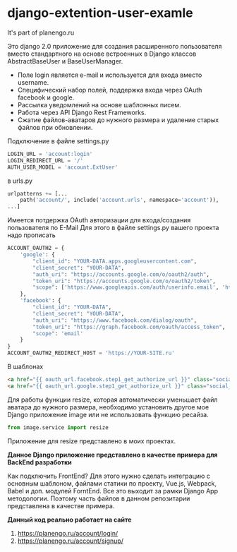 # django-extention-user-examle
It's part of planengo.ru

Это django 2.0 приложение для создания расширенного пользователя вместо стандартного на основе встроенных в Django классов AbstractBaseUser и BaseUserManager.

- Поле login является e-mail и используется для входа вместо username.
- Специфический набор полей, поддержка входа через OAuth facebook и google.
- Рассылка уведомлений на основе шаблонных писем.
- Работа через API Django Rest Frameworks.
- Сжатие файлов-аватаров до нужного размера и удаление старых файлов при обновлении.

Подключение в файле settings.py
```python
LOGIN_URL = 'account:login'
LOGIN_REDIRECT_URL = '/'
AUTH_USER_MODEL = 'account.ExtUser'
```

в urls.py
```python
urlpatterns += [...
    path('account/', include('account.urls', namespace='account')),
...]
```

Имеется потдержка OAuth авторизации для входа/создания пользователя по E-Mail
Для этого в файле settings.py вашего проекта надо прописать 

```python
ACCOUNT_OAUTH2 = {
    'google': {
        "client_id": "YOUR-DATA.apps.googleusercontent.com",
        "client_secret": "YOUR-DATA",
        "auth_uri": "https://accounts.google.com/o/oauth2/auth",
        "token_uri": "https://accounts.google.com/o/oauth2/token",
        "scope": ['https://www.googleapis.com/auth/userinfo.email', 'https://www.googleapis.com/auth/userinfo.profile']
    },
    'facebook': {
        "client_id": "YOUR-DATA",
        "client_secret": "YOUR-DATA",
        "auth_uri": "https://www.facebook.com/dialog/oauth",
        "token_uri": "https://graph.facebook.com/oauth/access_token",
        "scope": 'email'
    }
}
ACCOUNT_OAUTH2_REDIRECT_HOST = 'https://YOUR-SITE.ru'
```

В шаблонах 
```html
<a href="{{ oauth_url.facebook.step1_get_authorize_url }}" class="social__soc social__soc_fb"></a>
<a href="{{ oauth_url.google.step1_get_authorize_url }}" class="social__soc social__soc_gplus"></a>
```

Для работы функции resize, которая автоматически уменьшает файл аватара до нужного размера, 
необходимо установить другое мое Django приложение image или не использовать функцию ресайза. 
```python
from image.service import resize
```
Приложение для resize представлено в моих проектах.

**Данное Django приложение представлено в качестве примера для BackEnd разработки**

Как подключить FrontEnd?
Для этого нужно сделать интеграцию с основным шаблоном, файлами статики по проекту, Vue.js, Webpack, Babel и доп. модулей ForntEnd. Все это выходит за рамки Django App методологии. Поэтому часть файлов в данном репозитарии представлена в качестве примера. 


**Данный код реально работает на сайте**
1. https://planengo.ru/account/login/
2. https://planengo.ru/account/signup/

